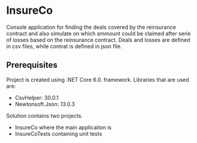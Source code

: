 # InsureCo
 Console application for finding the deals covered by the reinsurance contract and also simulate on which ammount could be claimed after serie of losses based on the reinsurance contract.
 Deals and losses are defined in csv files, while contrat is defined in json file. 

## Prerequisites
Project is created using .NET Core 6.0. framework.
Libraries that are used are: 
- CsvHelper: 30.0.1 
- Newtonsoft.Json: 13.0.3 

Solution contains two projects.
- InsureCo where the main applicaiton is
- InsureCoTests containing unit tests


